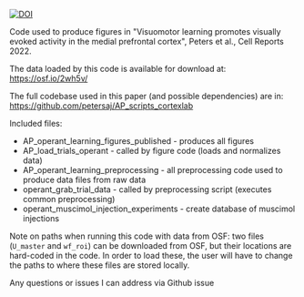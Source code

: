 [![DOI](https://zenodo.org/badge/531614084.svg)](https://zenodo.org/badge/latestdoi/531614084)

Code used to produce figures in "Visuomotor learning promotes visually evoked activity in the medial prefrontal cortex", Peters et al., Cell Reports 2022.

The data loaded by this code is available for download at: https://osf.io/2wh5v/

The full codebase used in this paper (and possible dependencies) are in: https://github.com/petersaj/AP_scripts_cortexlab

Included files: 
- AP_operant_learning_figures_published - produces all figures 
- AP_load_trials_operant - called by figure code (loads and normalizes data) 
- AP_operant_learning_preprocessing - all preprocessing code used to produce data files from raw data 
- operant_grab_trial_data - called by preprocessing script (executes common preprocessing)
- operant_muscimol_injection_experiments - create database of muscimol injections

Note on paths when running this code with data from OSF: two files (`U_master` and `wf_roi`) can be downloaded from OSF, but their locations are hard-coded in the code. In order to load these, the user will have to change the paths to where these files are stored locally.

Any questions or issues I can address via Github issue

